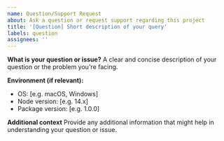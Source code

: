 ```yaml
---
name: Question/Support Request
about: Ask a question or request support regarding this project
title: '[Question] Short description of your query'
labels: question
assignees: ''
---
```


**What is your question or issue?**
A clear and concise description of your question or the problem you're facing.

**Environment (if relevant):**

- OS: [e.g. macOS, Windows]
- Node version: [e.g. 14.x]
- Package version: [e.g. 1.0.0]

**Additional context**
Provide any additional information that might help in understanding your question or issue.
